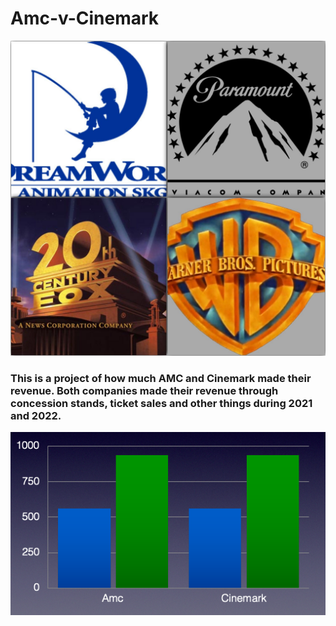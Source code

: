 # Amc-v-Cinemark

![AMC vs Cinemark](logo.png)

### This is a project of how much AMC and Cinemark made their revenue. Both companies made their revenue through concession stands, ticket sales and other things during 2021 and 2022.


![Admission](Admissions.png)
